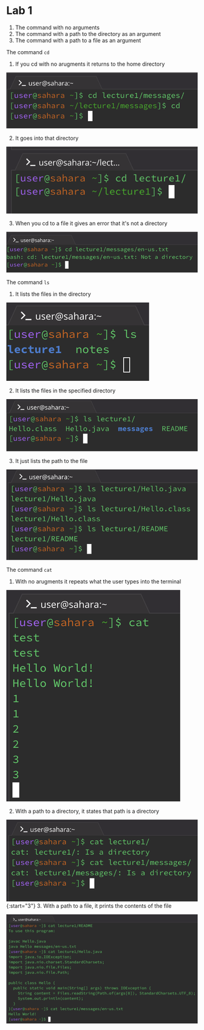 # Lab 1

1. The command with no arguments
2. The command with a path to the directory as an argument
3. The command with a path to a file as an argument

The command `cd`

1. If you cd with no arugments it returns to the home directory

 ![Image](lab1_files/cd_no_arguments_ex.png)
 
2. It goes into that directory                  

 ![Image](lab1_files/cd_directory.png)
 
3. When you cd to a file it gives an error that it's not a directory

 ![Image](lab1_files/cd_to_file.png)


The command `ls`

1. It lists the files in the directory                

 ![Image](lab1_files/ls_no_args.png)
 
2. It lists the files in the specified directory

 ![Image](lab1_files/ls_path_directory.png)
 
3. It just lists the path to the file

 ![Image](lab1_files/ls_to_file.png)


The command `cat`

1. With no arugments it repeats what the user types into the terminal          

 ![Image](lab1_files/cat_no_args.png)
 
2. With a path to a directory, it states that path is a directory

 ![Image](lab1_files/cat_to_directory.png)
 {:start="3"}
3. With a path to a file, it prints the contents of the file

 ![Image](lab1_files/cat_to_file.png)
